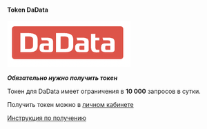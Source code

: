 #### Token DaData

![](images/provider/dadata.png)

_**Обязательно нужно получить токен**_

Токен для DaData имеет ограничения в **10 000** запросов в сутки.

Получить токен можно в [личном кабинете](https://dadata.ru/profile/#info)

[Инструкция по получению](https://support.dadata.ru/ru/knowledge-bases/4/articles/2155-kak-poluchit-api-klyuch)

